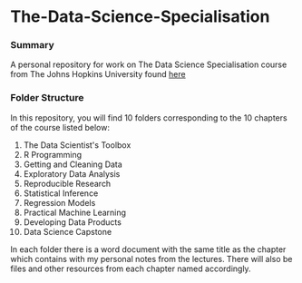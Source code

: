 # The-Data-Science-Specialisation

### Summary
A personal repository for work on The Data Science Specialisation course from The Johns Hopkins University found [here](https://www.coursera.org/specializations/jhu-data-science) 

### Folder Structure
In this repository, you will find 10 folders corresponding to the 10 chapters of the course listed below:

1. The Data Scientist's Toolbox
2. R Programming
3. Getting and Cleaning Data
4. Exploratory Data Analysis
5. Reproducible Research
6. Statistical Inference
7. Regression Models
8. Practical Machine Learning
9. Developing Data Products
10. Data Science Capstone

In each folder there is a word document with the same title as the chapter which contains with my personal notes from the lectures. There will also be files and other resources from each chapter named accordingly.  
